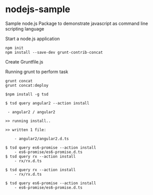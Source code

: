 # nodejs-sample
Sample node.js Package to demonstrate javascript as command line scripting language

Start a node.js application

```
npm init
npm install --save-dev grunt-contrib-concat

```


Create Gruntfile.js

Running grunt to perform task

```
grunt concat
grunt concat:deploy
```

```
$npm install -g tsd
```

```
$ tsd query angular2 --action install

 - angular2 / angular2

>> running install..

>> written 1 file:

    - angular2/angular2.d.ts
```

```
$ tsd query es6-promise --action install
    - es6-promise/es6-promise.d.ts
$ tsd query rx --action install
    - rx/rx.d.ts

$ tsd query rx --action install
    - rx/rx.d.ts

$ tsd query es6-promise --action install
    - es6-promise/es6-promise.d.ts

```
